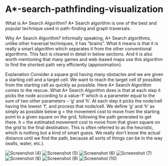 # A*-search-pathfinding-visualization
What is A* Search Algorithm? 
A* Search algorithm is one of the best and popular technique used in path-finding and graph traversals.

Why A* Search Algorithm? 
Informally speaking, A* Search algorithms, unlike other traversal techniques, it has “brains”. What it means is that it is really a smart algorithm which separates it from the other conventional algorithms. This fact is cleared in detail in below sections. 
And it is also worth mentioning that many games and web-based maps use this algorithm to find the shortest path very efficiently (approximation). 

 
Explanation 
Consider a square grid having many obstacles and we are given a starting cell and a target cell. We want to reach the target cell (if possible) from the starting cell as quickly as possible. Here A* Search Algorithm comes to the rescue.
What A* Search Algorithm does is that at each step it picks the node according to a value-‘f’ which is a parameter equal to the sum of two other parameters – ‘g’ and ‘h’. At each step it picks the node/cell having the lowest ‘f’, and process that node/cell.
We define ‘g’ and ‘h’ as simply as possible below
g = the movement cost to move from the starting point to a given square on the grid, following the path generated to get there. 
h = the estimated movement cost to move from that given square on the grid to the final destination. This is often referred to as the heuristic, which is nothing but a kind of smart guess. We really don’t know the actual distance until we find the path, because all sorts of things can be in the way (walls, water, etc.). 








![Screenshot (4)](https://user-images.githubusercontent.com/52878265/187992102-9dbbc481-d7ec-48a5-9cdb-23c47f1738ba.png)
![Screenshot (5)](https://user-images.githubusercontent.com/52878265/187992110-b841b119-b373-4f18-8415-cee5a62ac6d7.png)
![Screenshot (6)](https://user-images.githubusercontent.com/52878265/187992116-b319af37-8b97-4fc6-b96c-d596d7866724.png)
![Screenshot (7)](https://user-images.githubusercontent.com/52878265/187992118-4ccc5ca5-3217-476c-b8e2-3056f96d8262.png)
![Screenshot (8)](https://user-images.githubusercontent.com/52878265/187992122-e509e3d2-85a1-4084-a0d6-736379797f35.png)
![Screenshot (9)](https://user-images.githubusercontent.com/52878265/187992126-7adacd72-a9b5-40c0-841b-091f3087440b.png)
![Screenshot (10)](https://user-images.githubusercontent.com/52878265/187992131-9d5676a6-19f4-4d7f-a286-998e1d3e3302.png)
